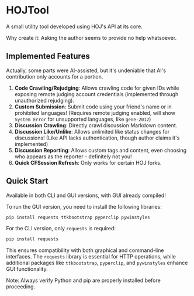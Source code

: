 # HOJTool

A small utility tool developed using HOJ's API at its core.

Why create it: Asking the author seems to provide no help whatsoever.

## Implemented Features
Actually, some parts were AI-assisted, but it's undeniable that AI's contribution only accounts for a portion.
1. **Code Crawling/Rejudging**: Allows crawling code for given IDs while exposing remote judging account credentials (implemented through unauthorized rejudging).
2. **Custom Submission**: Submit code using your friend's name or in prohibited languages! (Requires remote judging enabled, will show `System Error` for unsupported languages, like `gene-2012`)
3. **Discussion Crawling**: Directly crawl discussion Markdown content.
4. **Discussion Like/Unlike**: Allows unlimited like status changes for discussions! (Like API lacks authentication, though author claims it's implemented)
5. **Discussion Reporting**: Allows custom tags and content, even choosing who appears as the reporter - definitely not you!
6. **Quick CFSession Refresh**: Only works for certain HOJ forks.

## Quick Start
Available in both CLI and GUI versions, with GUI already compiled!

To run the GUI version, you need to install the following libraries:  

```cmd
pip install requests ttkbootstrap pyperclip pywinstyles
```  

For the CLI version, only `requests` is required:  
```cmd
pip install requests
```  

This ensures compatibility with both graphical and command-line interfaces. The `requests` library is essential for HTTP operations, while additional packages like `ttkbootstrap`, `pyperclip`, and `pywinstyles` enhance GUI functionality.  

Note: Always verify Python and pip are properly installed before proceeding.
